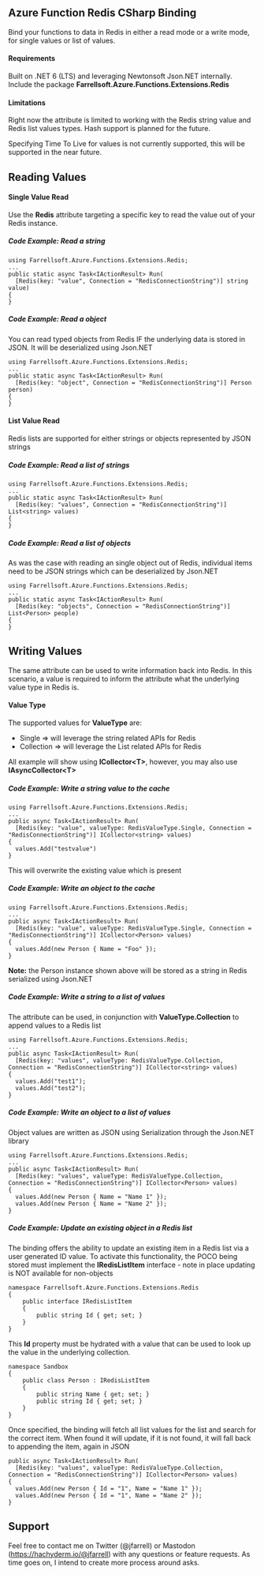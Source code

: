 ## Azure Function Redis CSharp Binding
Bind your functions to data in Redis in either a read mode or a write mode, for single values or list of values.

#### Requirements
Built on .NET 6 (LTS) and leveraging Newtonsoft Json.NET internally.
Include the package **Farrellsoft.Azure.Functions.Extensions.Redis**

#### Limitations
Right now the attribute is limited to working with the Redis string value and Redis list values types. Hash support is planned for the future.

Specifying Time To Live for values is not currently supported, this will be supported in the near future.

## Reading Values

#### Single Value Read
Use the **Redis** attribute targeting a specific key to read the value out of your Redis instance.

##### Code Example: Read a string
```
using Farrellsoft.Azure.Functions.Extensions.Redis;
...
public static async Task<IActionResult> Run(
  [Redis(key: "value", Connection = "RedisConnectionString")] string value)
{
}
```

##### Code Example: Read a object
You can read typed objects from Redis IF the underlying data is stored in JSON. It will be deserialized using Json.NET
```
using Farrellsoft.Azure.Functions.Extensions.Redis;
...
public static async Task<IActionResult> Run(
  [Redis(key: "object", Connection = "RedisConnectionString")] Person person)
{
}
```

#### List Value Read
Redis lists are supported for either strings or objects represented by JSON strings

##### Code Example: Read a list of strings
```
using Farrellsoft.Azure.Functions.Extensions.Redis;
...
public static async Task<IActionResult> Run(
  [Redis(key: "values", Connection = "RedisConnectionString")] List<string> values)
{
}
```

##### Code Example: Read a list of objects
As was the case with reading an single object out of Redis, individual items need to be JSON strings which can be deserialized by Json.NET
```
using Farrellsoft.Azure.Functions.Extensions.Redis;
...
public static async Task<IActionResult> Run(
  [Redis(key: "objects", Connection = "RedisConnectionString")] List<Person> people)
{
}
```

## Writing Values
The same attribute can be used to write information back into Redis. In this scenario, a value is required to inform the attribute what the underlying value type in Redis is.

#### Value Type
The supported values for **ValueType** are:
- Single => will leverage the string related APIs for Redis
- Collection => will leverage the List related APIs for Redis

All example will show using **ICollector&lt;T&gt;**, however, you may also use **IAsyncCollector&lt;T&gt;**

##### Code Example: Write a string value to the cache
```
using Farrellsoft.Azure.Functions.Extensions.Redis;
...
public async Task<IActionResult> Run(
  [Redis(key: "value", valueType: RedisValueType.Single, Connection = "RedisConnectionString")] ICollector<string> values)
{
  values.Add("testvalue")
}
```
This will overwrite the existing value which is present

##### Code Example: Write an object to the cache
```
using Farrellsoft.Azure.Functions.Extensions.Redis;
...
public async Task<IActionResult> Run(
  [Redis(key: "value", valueType: RedisValueType.Single, Connection = "RedisConnectionString")] ICollector<Person> values)
{
  values.Add(new Person { Name = "Foo" });
}
```
**Note:** the Person instance shown above will be stored as a string in Redis serialized using Json.NET

##### Code Example: Write a string to a list of values
The attribute can be used, in conjunction with **ValueType.Collection** to append values to a Redis list
```
using Farrellsoft.Azure.Functions.Extensions.Redis;
...
public async Task<IActionResult> Run(
  [Redis(key: "values", valueType: RedisValueType.Collection, Connection = "RedisConnectionString")] ICollector<string> values)
{
  values.Add("test1");
  values.Add("test2");
}
```

##### Code Example: Write an object to a list of values
Object values are written as JSON using Serialization through the Json.NET library
```
using Farrellsoft.Azure.Functions.Extensions.Redis;
...
public async Task<IActionResult> Run(
  [Redis(key: "values", valueType: RedisValueType.Collection, Connection = "RedisConnectionString")] ICollector<Person> values)
{
  values.Add(new Person { Name = "Name 1" });
  values.Add(new Person { Name = "Name 2" });
}
```

##### Code Example: Update an existing object in a Redis list
The binding offers the ability to update an existing item in a Redis list via a user generated ID value. To activate this functionality, the POCO being stored must implement the **IRedisListItem** interface - note in place updating is NOT available for non-objects
```
namespace Farrellsoft.Azure.Functions.Extensions.Redis
{
	public interface IRedisListItem
	{
		public string Id { get; set; }
	}
}
```

This **Id** property must be hydrated with a value that can be used to look up the value in the underlying collection.

```
namespace Sandbox
{
    public class Person : IRedisListItem
    {
        public string Name { get; set; }
        public string Id { get; set; }
    }
}
```

Once specified, the binding will fetch all list values for the list and search for the correct item. When found it will update, if it is not found, it will fall back to appending the item, again in JSON
```
public async Task<IActionResult> Run(
  [Redis(key: "values", valueType: RedisValueType.Collection, Connection = "RedisConnectionString")] ICollector<Person> values)
{
  values.Add(new Person { Id = "1", Name = "Name 1" });
  values.Add(new Person { Id = "1", Name = "Name 2" });
}
```

## Support
Feel free to contact me on Twitter (@jfarrell) or Mastodon (https://hachyderm.io/@jfarrell) with any questions or feature requests. As time goes on, I intend to create more process around asks.